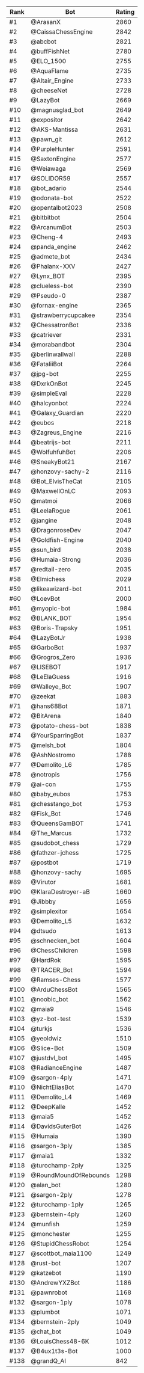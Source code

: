 Rank|Bot|Rating
---|---|---
#1|@ArasanX|2860
#2|@CaissaChessEngine|2842
#3|@abcbot|2821
#4|@buffFishNet|2780
#5|@ELO_1500|2755
#6|@AquaFlame|2735
#7|@Altair_Engine|2733
#8|@cheeseNet|2728
#9|@LazyBot|2669
#10|@magnusglad_bot|2649
#11|@expositor|2642
#12|@AKS-Mantissa|2631
#13|@pawn_git|2612
#14|@PurpleHunter|2591
#15|@SaxtonEngine|2577
#16|@Weiawaga|2569
#17|@SOLIDOR59|2557
#18|@bot_adario|2544
#19|@odonata-bot|2522
#20|@opentalbot2023|2508
#21|@bitbitbot|2504
#22|@ArcanumBot|2503
#23|@Cheng-4|2493
#24|@panda_engine|2462
#25|@admete_bot|2434
#26|@Phalanx-XXV|2427
#27|@Lynx_BOT|2395
#28|@clueless-bot|2390
#29|@Pseudo-0|2387
#30|@fornax-engine|2365
#31|@strawberrycupcakee|2354
#32|@ChessatronBot|2336
#33|@catriever|2331
#34|@morabandbot|2304
#35|@berlinwallwall|2288
#36|@FataliiBot|2264
#37|@jpg-bot|2255
#38|@DxrkOnBot|2245
#39|@simpleEval|2228
#40|@halcyonbot|2224
#41|@Galaxy_Guardian|2220
#42|@eubos|2218
#43|@Zagreus_Engine|2216
#44|@beatrijs-bot|2211
#45|@WolfuhfuhBot|2206
#46|@SneakyBot21|2167
#47|@honzovy-sachy-2|2116
#48|@Bot_ElvisTheCat|2105
#49|@MaxwellOnLC|2093
#50|@matmoi|2066
#51|@LeelaRogue|2061
#52|@jangine|2048
#53|@DragonroseDev|2047
#54|@Goldfish-Engine|2040
#55|@sun_bird|2038
#56|@Humaia-Strong|2036
#57|@redtail-zero|2035
#58|@Elmichess|2029
#59|@likeawizard-bot|2011
#60|@LoevBot|2000
#61|@myopic-bot|1984
#62|@BLANK_BOT|1954
#63|@Boris-Trapsky|1951
#64|@LazyBotJr|1938
#65|@GarboBot|1937
#66|@Grogros_Zero|1936
#67|@LISEBOT|1917
#68|@LeElaGuess|1916
#69|@Walleye_Bot|1907
#70|@zeekat|1883
#71|@hans68Bot|1871
#72|@BitArena|1840
#73|@potato-chess-bot|1838
#74|@YourSparringBot|1837
#75|@melsh_bot|1804
#76|@AshNostromo|1788
#77|@Demolito_L6|1785
#78|@notropis|1756
#79|@ai-con|1755
#80|@baby_eubos|1753
#81|@chesstango_bot|1753
#82|@Fisk_Bot|1746
#83|@QueensGamBOT|1741
#84|@The_Marcus|1732
#85|@sudobot_chess|1729
#86|@fathzer-jchess|1725
#87|@postbot|1719
#88|@honzovy-sachy|1695
#89|@Virutor|1681
#90|@KlaraDestroyer-aB|1660
#91|@Jibbby|1656
#92|@simplexitor|1654
#93|@Demolito_L5|1632
#94|@dtsudo|1613
#95|@schnecken_bot|1604
#96|@ChessChildren|1598
#97|@HardRok|1595
#98|@TRACER_Bot|1594
#99|@Ramses-Chess|1577
#100|@ArduChessBot|1565
#101|@noobic_bot|1562
#102|@maia9|1546
#103|@yz-bot-test|1539
#104|@turkjs|1536
#105|@yeoldwiz|1510
#106|@Slice-Bot|1509
#107|@justdvl_bot|1495
#108|@RadianceEngine|1487
#109|@sargon-4ply|1471
#110|@NichtEliasBot|1470
#111|@Demolito_L4|1469
#112|@DeepKalle|1452
#113|@maia5|1452
#114|@DavidsGuterBot|1426
#115|@Humaia|1390
#116|@sargon-3ply|1385
#117|@maia1|1332
#118|@turochamp-2ply|1325
#119|@RoundMoundOfRebounds|1298
#120|@alan_bot|1280
#121|@sargon-2ply|1278
#122|@turochamp-1ply|1265
#123|@bernstein-4ply|1260
#124|@munfish|1259
#125|@monchester|1255
#126|@StupidChessRobot|1254
#127|@scottbot_maia1100|1249
#128|@rust-bot|1207
#129|@katzebot|1190
#130|@AndrewYXZBot|1186
#131|@pawnrobot|1168
#132|@sargon-1ply|1078
#133|@plumbot|1071
#134|@bernstein-2ply|1049
#135|@chat_bot|1049
#136|@LouisChess48-6K|1012
#137|@B4ux1t3s-Bot|1000
#138|@grandQ_AI|842
